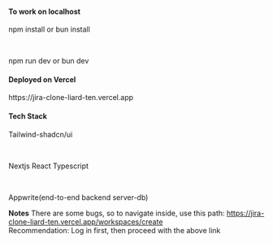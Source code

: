 #### To work on localhost 
<p>npm install or bun install</p><br>
<p>npm run dev or bun dev</p>


#### Deployed on Vercel 
<p>https://jira-clone-liard-ten.vercel.app</p>

#### Tech Stack 
<p>Tailwind-shadcn/ui</p><br>
<p>Nextjs React Typescript</p><br>
<p>Appwrite(end-to-end backend server-db)</p>

**Notes**
There are some bugs, so to navigate inside, use this path: https://jira-clone-liard-ten.vercel.app/workspaces/create<br>
Recommendation: Log in first, then proceed with the above link

